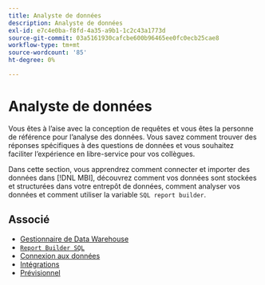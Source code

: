```yaml
---
title: Analyste de données
description: Analyste de données
exl-id: e7c4e0ba-f8fd-4a35-a9b1-1c2c43a1773d
source-git-commit: 03a5161930cafcbe600b96465ee0fc0ecb25cae8
workflow-type: tm+mt
source-wordcount: '85'
ht-degree: 0%

---
```


# Analyste de données

Vous êtes à l’aise avec la conception de requêtes et vous êtes la personne de référence pour l’analyse des données. Vous savez comment trouver des réponses spécifiques à des questions de données et vous souhaitez faciliter l’expérience en libre-service pour vos collègues.

Dans cette section, vous apprendrez comment connecter et importer des données dans [!DNL MBI], découvrez comment vos données sont stockées et structurées dans votre entrepôt de données, comment analyser vos données et comment utiliser la variable `SQL report builder`.

## Associé

* [Gestionnaire de Data Warehouse](../mbi/data-analyst/data-warehouse-mgr/tour-dwm.md)
* [`Report Builder SQL`](data-analyst/dev-reports/sql-rpt-bldr.md)
* [Connexion aux données](../mbi/data-analyst/importing-data/connecting-data/connecting-data.md)
* [Intégrations](../mbi/data-analyst/importing-data/integrations/magento.md)
* [Prévisionnel](../mbi/data-analyst/analysis/forecasting.md)
